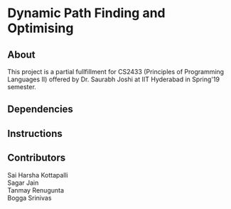 # Dynamic Path Finding and Optimising

## About

This project is a partial fullfillment for CS2433 (Principles of Programming Languages II) offered by Dr. Saurabh Joshi at IIT Hyderabad in Spring'19 semester.

## Dependencies

## Instructions

## Contributors

Sai Harsha Kottapalli <br>
Sagar Jain <br>
Tanmay Renugunta <br>
Bogga Srinivas
